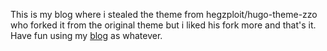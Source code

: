 This is my blog where i stealed the theme from hegzploit/hugo-theme-zzo who forked it from the original theme but i liked his fork more and that's it.
Have fun using my [blog](pxlman.github.io) as whatever.
